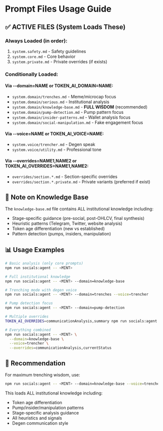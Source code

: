 # Prompt Files Usage Guide

## ✅ ACTIVE FILES (System Loads These)

### Always Loaded (in order):
1. `system.safety.md` - Safety guidelines
2. `system.core.md` - Core behavior
3. `system.private.md` - Private overrides (if exists)

### Conditionally Loaded:

#### Via --domain=NAME or TOKEN_AI_DOMAIN=NAME:
- `system.domain/trenches.md` - Meme/microcap focus
- `system.domain/serious.md` - Institutional analysis  
- `system.domain/knowledge-base.md` - **FULL WISDOM** (recommended)
- `system.domain/pump-detection.md` - Pump pattern focus
- `system.domain/insider-patterns.md` - Wallet analysis focus
- `system.domain/social-manipulation.md` - Fake engagement focus

#### Via --voice=NAME or TOKEN_AI_VOICE=NAME:
- `system.voice/trencher.md` - Degen speak
- `system.voice/utility.md` - Professional tone

#### Via --overrides=NAME1,NAME2 or TOKEN_AI_OVERRIDES=NAME1,NAME2:
- `overrides/section.*.md` - Section-specific overrides
- `overrides/section.*.private.md` - Private variants (preferred if exist)

## 📝 Note on Knowledge Base

The `knowledge-base.md` file contains ALL institutional knowledge including:
- Stage-specific guidance (pre-social, post-OHLCV, final synthesis)
- Heuristic patterns (Telegram, Twitter, website analysis)
- Token age differentiation (new vs established)
- Pattern detection (pumps, insiders, manipulation)

## 📊 Usage Examples

```bash
# Basic analysis (only core prompts)
npm run socials:agent -- <MINT>

# Full institutional knowledge
npm run socials:agent -- <MINT> --domain=knowledge-base

# Trenching mode with degen voice
npm run socials:agent -- <MINT> --domain=trenches --voice=trencher

# Pump detection focus
npm run socials:agent -- <MINT> --domain=pump-detection

# Multiple overrides
TOKEN_AI_OVERRIDES=communicationAnalysis,summary npm run socials:agent -- <MINT>

# Everything combined
npm run socials:agent -- <MINT> \
  --domain=knowledge-base \
  --voice=trencher \
  --overrides=communicationAnalysis,currentStatus
```

## 🎯 Recommendation

For maximum trenching wisdom, use:
```bash
npm run socials:agent -- <MINT> --domain=knowledge-base --voice=trencher
```

This loads ALL institutional knowledge including:
- Token age differentiation
- Pump/insider/manipulation patterns
- Stage-specific analysis guidance
- All heuristics and signals
- Degen communication style